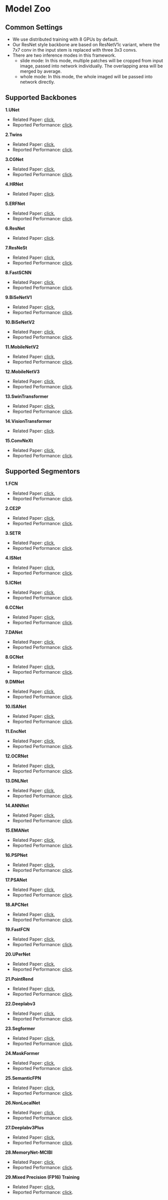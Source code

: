# Model Zoo


## Common Settings

- We use distributed training with 8 GPUs by default.
- Our ResNet style backbone are based on ResNetV1c variant, where the 7x7 conv in the input stem is replaced with three 3x3 convs.
- There are two inference modes in this framework.
	- slide mode: In this mode, multiple patches will be cropped from input image, passed into network individually. The overlapping area will be merged by average.
	- whole mode: In this mode, the whole imaged will be passed into network directly.


## Supported Backbones

**1.UNet**

- Related Paper: [click](https://arxiv.org/pdf/1505.04597.pdf),
- Reported Performance: [click](https://github.com/SegmentationBLWX/sssegmentation/tree/main/docs/performances/unet).

**2.Twins**

- Related Paper: [click](https://arxiv.org/pdf/2104.13840.pdf),
- Reported Performance: [click](https://github.com/SegmentationBLWX/sssegmentation/tree/main/docs/performances/twins).

**3.CGNet**

- Related Paper: [click](https://arxiv.org/pdf/1811.08201.pdf),
- Reported Performance: [click](https://github.com/SegmentationBLWX/sssegmentation/tree/main/docs/performances/cgnet).

**4.HRNet**

- Related Paper: [click](https://arxiv.org/pdf/1908.07919.pdf).

**5.ERFNet**

- Related Paper: [click](https://ieeexplore.ieee.org/document/8063438),
- Reported Performance: [click](https://github.com/SegmentationBLWX/sssegmentation/tree/main/docs/performances/erfnet).

**6.ResNet**

- Related Paper: [click](https://arxiv.org/pdf/1512.03385.pdf).

**7.ResNeSt**

- Related Paper: [click](https://arxiv.org/pdf/2004.08955.pdf),
- Reported Performance: [click](https://github.com/SegmentationBLWX/sssegmentation/tree/main/docs/performances/resnest).

**8.FastSCNN**

- Related Paper: [click](https://arxiv.org/pdf/1902.04502.pdf),
- Reported Performance: [click](https://github.com/SegmentationBLWX/sssegmentation/tree/main/docs/performances/fastscnn).

**9.BiSeNetV1**

- Related Paper: [click](https://arxiv.org/pdf/1808.00897.pdf),
- Reported Performance: [click](https://github.com/SegmentationBLWX/sssegmentation/tree/main/docs/performances/bisenetv1).

**10.BiSeNetV2**

- Related Paper: [click](https://arxiv.org/pdf/2004.02147.pdf),
- Reported Performance: [click](https://github.com/SegmentationBLWX/sssegmentation/tree/main/docs/performances/bisenetv2).

**11.MobileNetV2**

- Related Paper: [click](https://arxiv.org/pdf/1801.04381.pdf),
- Reported Performance: [click](https://github.com/SegmentationBLWX/sssegmentation/tree/main/docs/performances/mobilenet).

**12.MobileNetV3**

- Related Paper: [click](https://arxiv.org/pdf/1905.02244.pdf),
- Reported Performance: [click](https://github.com/SegmentationBLWX/sssegmentation/tree/main/docs/performances/mobilenet).

**13.SwinTransformer**

- Related Paper: [click](https://arxiv.org/pdf/2103.14030.pdf),
- Reported Performance: [click](https://github.com/SegmentationBLWX/sssegmentation/tree/main/docs/performances/swin).

**14.VisionTransformer**

- Related Paper: [click](https://arxiv.org/pdf/2010.11929.pdf).

**15.ConvNeXt**

- Related Paper: [click](https://arxiv.org/pdf/2201.03545.pdf),
- Reported Performance: [click](https://github.com/SegmentationBLWX/sssegmentation/tree/main/docs/performances/convnext).


## Supported Segmentors

**1.FCN**

- Related Paper: [click](https://arxiv.org/pdf/1411.4038.pdf),
- Reported Performance: [click](https://github.com/SegmentationBLWX/sssegmentation/tree/main/docs/performances/fcn).

**2.CE2P**

- Related Paper: [click](https://arxiv.org/pdf/1809.05996.pdf),
- Reported Performance: [click](https://github.com/SegmentationBLWX/sssegmentation/tree/main/docs/performances/ce2p).

**3.SETR**

- Related Paper: [click](https://arxiv.org/pdf/2012.15840.pdf),
- Reported Performance: [click](https://github.com/SegmentationBLWX/sssegmentation/tree/main/docs/performances/setr).

**4.ISNet**

- Related Paper: [click](https://arxiv.org/pdf/2108.12382.pdf),
- Reported Performance: [click](https://github.com/SegmentationBLWX/sssegmentation/tree/main/docs/performances/isnet).

**5.ICNet**

- Related Paper: [click](https://arxiv.org/pdf/1704.08545.pdf),
- Reported Performance: [click](https://github.com/SegmentationBLWX/sssegmentation/tree/main/docs/performances/icnet).

**6.CCNet**

- Related Paper: [click](https://arxiv.org/pdf/1811.11721.pdf),
- Reported Performance: [click](https://github.com/SegmentationBLWX/sssegmentation/tree/main/docs/performances/ccnet).

**7.DANet**

- Related Paper: [click](https://arxiv.org/pdf/1809.02983.pdf),
- Reported Performance: [click](https://github.com/SegmentationBLWX/sssegmentation/tree/main/docs/performances/danet).

**8.GCNet**

- Related Paper: [click](https://arxiv.org/pdf/1904.11492.pdf),
- Reported Performance: [click](https://github.com/SegmentationBLWX/sssegmentation/tree/main/docs/performances/gcnet).

**9.DMNet**

- Related Paper: [click](https://openaccess.thecvf.com/content_ICCV_2019/papers/He_Dynamic_Multi-Scale_Filters_for_Semantic_Segmentation_ICCV_2019_paper.pdf),
- Reported Performance: [click](https://github.com/SegmentationBLWX/sssegmentation/tree/main/docs/performances/dmnet).

**10.ISANet**

- Related Paper: [click](https://arxiv.org/pdf/1907.12273.pdf),
- Reported Performance: [click](https://github.com/SegmentationBLWX/sssegmentation/tree/main/docs/performances/isanet).

**11.EncNet**

- Related Paper: [click](https://arxiv.org/pdf/1803.08904.pdf),
- Reported Performance: [click](https://github.com/SegmentationBLWX/sssegmentation/tree/main/docs/performances/encnet).

**12.OCRNet**

- Related Paper: [click](https://arxiv.org/pdf/1909.11065.pdf),
- Reported Performance: [click](https://github.com/SegmentationBLWX/sssegmentation/tree/main/docs/performances/ocrnet).

**13.DNLNet**

- Related Paper: [click](https://arxiv.org/pdf/2006.06668.pdf),
- Reported Performance: [click](https://github.com/SegmentationBLWX/sssegmentation/tree/main/docs/performances/dnlnet).

**14.ANNNet**

- Related Paper: [click](https://arxiv.org/pdf/1908.07678.pdf),
- Reported Performance: [click](https://github.com/SegmentationBLWX/sssegmentation/tree/main/docs/performances/annnet).

**15.EMANet**

- Related Paper: [click](https://arxiv.org/pdf/1907.13426.pdf),
- Reported Performance: [click](https://github.com/SegmentationBLWX/sssegmentation/tree/main/docs/performances/emanet).

**16.PSPNet**

- Related Paper: [click](https://arxiv.org/pdf/1612.01105.pdf),
- Reported Performance: [click](https://github.com/SegmentationBLWX/sssegmentation/tree/main/docs/performances/pspnet).

**17.PSANet**

- Related Paper: [click](https://openaccess.thecvf.com/content_ECCV_2018/papers/Hengshuang_Zhao_PSANet_Point-wise_Spatial_ECCV_2018_paper.pdf),
- Reported Performance: [click](https://github.com/SegmentationBLWX/sssegmentation/tree/main/docs/performances/psanet).

**18.APCNet**

- Related Paper: [click](https://openaccess.thecvf.com/content_CVPR_2019/papers/He_Adaptive_Pyramid_Context_Network_for_Semantic_Segmentation_CVPR_2019_paper.pdf),
- Reported Performance: [click](https://github.com/SegmentationBLWX/sssegmentation/tree/main/docs/performances/apcnet).

**19.FastFCN**

- Related Paper: [click](https://arxiv.org/pdf/1903.11816.pdf),
- Reported Performance: [click](https://github.com/SegmentationBLWX/sssegmentation/tree/main/docs/performances/fastfcn).

**20.UPerNet**

- Related Paper: [click](https://arxiv.org/pdf/1807.10221.pdf),
- Reported Performance: [click](https://github.com/SegmentationBLWX/sssegmentation/tree/main/docs/performances/upernet).

**21.PointRend**

- Related Paper: [click](https://arxiv.org/pdf/1912.08193.pdf),
- Reported Performance: [click](https://github.com/SegmentationBLWX/sssegmentation/tree/main/docs/performances/pointrend).

**22.Deeplabv3**

- Related Paper: [click](https://arxiv.org/pdf/1706.05587.pdf),
- Reported Performance: [click](https://github.com/SegmentationBLWX/sssegmentation/tree/main/docs/performances/deeplabv3).

**23.Segformer**

- Related Paper: [click](https://arxiv.org/pdf/2105.15203.pdf),
- Reported Performance: [click](https://github.com/SegmentationBLWX/sssegmentation/tree/main/docs/performances/segformer).

**24.MaskFormer**

- Related Paper: [click](https://arxiv.org/pdf/2107.06278.pdf),
- Reported Performance: [click](https://github.com/SegmentationBLWX/sssegmentation/tree/main/docs/performances/maskformer).

**25.SemanticFPN**

- Related Paper: [click](https://arxiv.org/pdf/1901.02446.pdf),
- Reported Performance: [click](https://github.com/SegmentationBLWX/sssegmentation/tree/main/docs/performances/semanticfpn).

**26.NonLocalNet**

- Related Paper: [click](https://arxiv.org/pdf/1711.07971.pdf),
- Reported Performance: [click](https://github.com/SegmentationBLWX/sssegmentation/tree/main/docs/performances/nonlocalnet).

**27.Deeplabv3Plus**

- Related Paper: [click](https://arxiv.org/pdf/1802.02611.pdf),
- Reported Performance: [click](https://github.com/SegmentationBLWX/sssegmentation/tree/main/docs/performances/deeplabv3plus).

**28.MemoryNet-MCIBI**

- Related Paper: [click](https://arxiv.org/pdf/2108.11819.pdf),
- Reported Performance: [click](https://github.com/SegmentationBLWX/sssegmentation/tree/main/docs/performances/memorynet).

**29.Mixed Precision (FP16) Training**

- Related Paper: [click](https://arxiv.org/pdf/1710.03740.pdf),
- Reported Performance: [click](https://github.com/SegmentationBLWX/sssegmentation/tree/main/docs/performances/fp16).